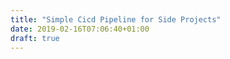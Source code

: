 ```yaml
---
title: "Simple Cicd Pipeline for Side Projects"
date: 2019-02-16T07:06:40+01:00
draft: true
---
```


